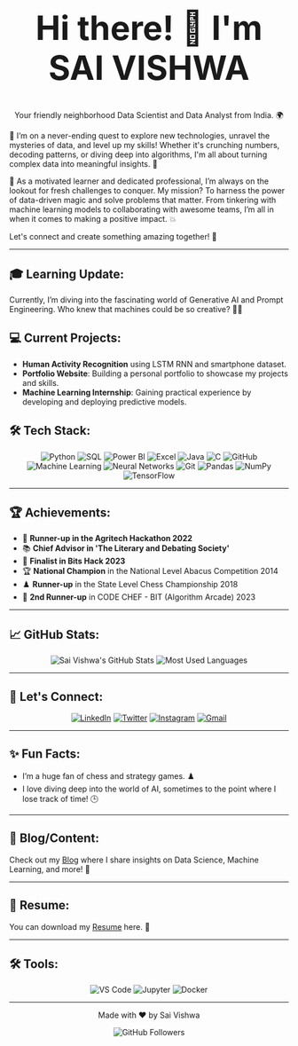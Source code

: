 <h1 align="center" style="font-size: 60px;">Hi there! 👋 I'm SAI VISHWA</h1>

<p align="center">Your friendly neighborhood Data Scientist and Data Analyst from India. 🌍</p>

🚀 I’m on a never-ending quest to explore new technologies, unravel the mysteries of data, and level up my skills! Whether it's crunching numbers, decoding patterns, or diving deep into algorithms, I'm all about turning complex data into meaningful insights. 🧠

🌟 As a motivated learner and dedicated professional, I’m always on the lookout for fresh challenges to conquer. My mission? To harness the power of data-driven magic and solve problems that matter. From tinkering with machine learning models to collaborating with awesome teams, I’m all in when it comes to making a positive impact. 💥

Let's connect and create something amazing together! 🌟

---

## 🎓 Learning Update:
Currently, I’m diving into the fascinating world of Generative AI and Prompt Engineering. Who knew that machines could be so creative? 🤖💡

## 💻 Current Projects:
- **Human Activity Recognition** using LSTM RNN and smartphone dataset.
- **Portfolio Website**: Building a personal portfolio to showcase my projects and skills.
- **Machine Learning Internship**: Gaining practical experience by developing and deploying predictive models.

## 🛠️ Tech Stack:
<p align="center">
  <img src="https://img.shields.io/badge/Python-3776AB?style=for-the-badge&logo=python&logoColor=white" alt="Python">
  <img src="https://img.shields.io/badge/SQL-4479A1?style=for-the-badge&logo=postgresql&logoColor=white" alt="SQL">
  <img src="https://img.shields.io/badge/Power_BI-F2C811?style=for-the-badge&logo=powerbi&logoColor=black" alt="Power BI">
  <img src="https://img.shields.io/badge/Microsoft_Excel-217346?style=for-the-badge&logo=microsoftexcel&logoColor=white" alt="Excel">
  <img src="https://img.shields.io/badge/Java-007396?style=for-the-badge&logo=java&logoColor=white" alt="Java">
  <img src="https://img.shields.io/badge/C-A8B9CC?style=for-the-badge&logo=c&logoColor=white" alt="C">
  <img src="https://img.shields.io/badge/GitHub-181717?style=for-the-badge&logo=github&logoColor=white" alt="GitHub">
  <img src="https://img.shields.io/badge/Machine_Learning-FF6F00?style=for-the-badge&logo=google&logoColor=white" alt="Machine Learning">
  <img src="https://img.shields.io/badge/Neural_Networks-FF6F00?style=for-the-badge&logo=neural-network&logoColor=white" alt="Neural Networks">
  <img src="https://img.shields.io/badge/Git-F05032?style=for-the-badge&logo=git&logoColor=white" alt="Git">
  <img src="https://img.shields.io/badge/Pandas-150458?style=for-the-badge&logo=pandas&logoColor=white" alt="Pandas">
  <img src="https://img.shields.io/badge/NumPy-013243?style=for-the-badge&logo=numpy&logoColor=white" alt="NumPy">
  <img src="https://img.shields.io/badge/TensorFlow-FF6F00?style=for-the-badge&logo=tensorflow&logoColor=white" alt="TensorFlow">
</p>

---

## 🏆 Achievements:
- 🥈 **Runner-up in the Agritech Hackathon 2022**
- 📚 **Chief Advisor in 'The Literary and Debating Society'**
- 🏅 **Finalist in Bits Hack 2023**
- 🏆 **National Champion** in the National Level Abacus Competition 2014
- ♟️ **Runner-up** in the State Level Chess Championship 2018
- 🥉 **2nd Runner-up** in CODE CHEF - BIT (Algorithm Arcade) 2023

---

## 📈 GitHub Stats:
<p align="center">
  <img src="https://github-readme-stats.vercel.app/api?username=SaiVishwa021&show_icons=true&theme=radical" alt="Sai Vishwa's GitHub Stats">
  <img src="https://github-readme-stats.vercel.app/api/top-langs/?username=SaiVishwa021&layout=compact&theme=radical" alt="Most Used Languages">
</p>

---

## 🤝 Let's Connect:
<p align="center">
  <a href="https://www.linkedin.com/in/sai-vishwa-b-36203a251/"><img src="https://img.shields.io/badge/LinkedIn-0A66C2?style=for-the-badge&logo=linkedin&logoColor=white" alt="LinkedIn"></a>
  <a href="https://x.com/SaiVishwaB"><img src="https://img.shields.io/badge/Twitter-1DA1F2?style=for-the-badge&logo=twitter&logoColor=white" alt="Twitter"></a>
  <a href="https://www.instagram.com/_.sai._21?igsh=MWhrZmtha3N4MGlreA=="><img src="https://img.shields.io/badge/Instagram-E4405F?style=for-the-badge&logo=instagram&logoColor=white" alt="Instagram"></a>
  <a href="mailto:saivishwababu@gmail.com"><img src="https://img.shields.io/badge/Gmail-EA4335?style=for-the-badge&logo=gmail&logoColor=white" alt="Gmail"></a>
</p>

---

## ✨ Fun Facts:
- I’m a huge fan of chess and strategy games. ♟️
- I love diving deep into the world of AI, sometimes to the point where I lose track of time! 🕒

---

## 📝 Blog/Content:
Check out my [Blog](https://dev.to/saivishwa) where I share insights on Data Science, Machine Learning, and more! 📝

---

## 📄 Resume:
You can download my [Resume](https://drive.google.com/file/d/1qH5RcbVgv-t1IDVj9rfQPzUM5T78v6Kh/view?usp=sharing) here. 📄

---

## 🛠️ Tools:
<p align="center">
  <img src="https://img.shields.io/badge/VS%20Code-0078D4?style=for-the-badge&logo=visual-studio-code&logoColor=white" alt="VS Code">
  <img src="https://img.shields.io/badge/Jupyter-F37626?style=for-the-badge&logo=jupyter&logoColor=white" alt="Jupyter">
  <img src="https://img.shields.io/badge/Docker-2496ED?style=for-the-badge&logo=docker&logoColor=white" alt="Docker">
</p>

---

<p align="center">Made with ❤️ by Sai Vishwa</p>
<p align="center"><img src="https://img.shields.io/github/followers/SaiVishwa021?style=social" alt="GitHub Followers"></p>
